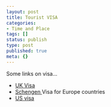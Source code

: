 ```yaml
---
layout: post
title: Tourist VISA
categories:
- Time and Place
tags: []
status: publish
type: post
published: true
meta: {}
---
```

Some links on visa...

- [UK Visa](http://www.ukvisas.gov.uk/servlet/Front?pagename=OpenMarket/Xcelerate/ShowPage&c=Page&cid=1006977149962)
- [Schengen ](http://www.ambafrance-sg.org/article.php3?id_article=933)Visa for Europe countries
- [US visa](http://www.unitedstatesvisas.gov/)
